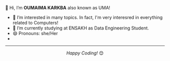 

👋 Hi, I’m <b style="font-weight: 700">OUMAIMA KARKBA</b> also known as UMA!
- 🔭 I’m interested in many topics. In fact, I'm very interesred in everything related to Computers!
- 🌱 I’m currently studying at ENSAKH as Data Engineering Student.
- 😄 Pronouns: she/Her
- 
<hr>
<div align="center">

<i>Happy Coding!</i> 😊
